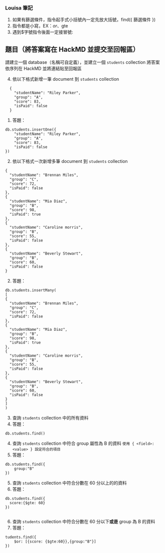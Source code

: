 ### Louisa 筆記

1. 如果有篩選條件，指令起手式小括號內一定先放大括號，find({ 篩選條件 })
2. 指令都是小寫，EX：$or、$gte
3. 遇到$字號指令後面一定接冒號:

## 題目（將答案寫在 HackMD 並提交至回報區）

請建立一個 database（名稱可自定義），並建立一個 `students` collection
將答案依序列在 HackMD 並將連結貼至回報區

4. 依以下格式新增一筆 document 到 `students` collection

```jsonld=
  {
    "studentName": "Riley Parker",
    "group": "A",
    "score": 83,
    "isPaid": false
  }
```

1. 答題：

```javascript=
db.students.insertOne({
    "studentName": "Riley Parker",
    "group": "A",
    "score": 83,
    "isPaid": false
})
```

2. 依以下格式一次新增多筆 document 到 `students` collection

```jsonld=
{
  "studentName": "Brennan Miles",
  "group": "C",
  "score": 72,
  "isPaid": false
},
{
  "studentName": "Mia Diaz",
  "group": "B",
  "score": 98,
  "isPaid": true
},
{
  "studentName": "Caroline morris",
  "group": "B",
  "score": 55,
  "isPaid": false
},
{
  "studentName": "Beverly Stewart",
  "group": "B",
  "score": 60,
  "isPaid": false
}
```

2. 答題：

```jsonld=
db.students.insertMany(
[
{
  "studentName": "Brennan Miles",
  "group": "C",
  "score": 72,
  "isPaid": false
},
{
  "studentName": "Mia Diaz",
  "group": "B",
  "score": 98,
  "isPaid": true
},
{
  "studentName": "Caroline morris",
  "group": "B",
  "score": 55,
  "isPaid": false
},
{
  "studentName": "Beverly Stewart",
  "group": "B",
  "score": 60,
  "isPaid": false
}
]
)
```

3. 查詢 `students` collection 中的所有資料
4. 答題：

```jsonld=
db.students.find()
```

4. 查詢 `students` collection 中符合 group 屬性為 B 的資料 `使用 { <field>: <value> } 設定符合的項目`
5. 答題：

```jsonld=
db.students.find({
    group:"B"
})
```

5. 查詢 `students` collection 中符合分數在 60 分以上的的資料
6. 答題：

```jsonld=
db.students.find({
  score:{$gte: 60}
})


```

6. 查詢 `students` collection 中符合分數在 60 分以下**或是** group 為 B 的資料
7. 答題：

```jsonld=
tudents.find({
    $or: [{score: {$gte:60}},{group:"B"}]
})

```
